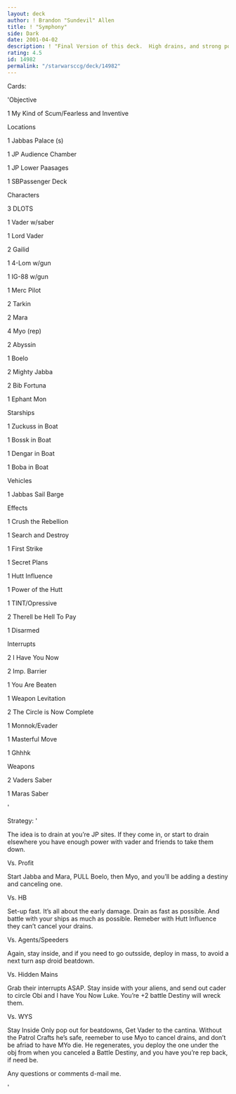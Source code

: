 ```yaml
---
layout: deck
author: ! Brandon "Sundevil" Allen
title: ! "Symphony"
side: Dark
date: 2001-04-02
description: ! "Final Version of this deck.  High drains, and strong power.  NO S & V, but Vader is key."
rating: 4.5
id: 14982
permalink: "/starwarsccg/deck/14982"
---
```

Cards: 

'Objective 

1 My Kind of Scum/Fearless and Inventive 


Locations 

1 Jabbas Palace (s) 

1 JP Audience Chamber 

1 JP Lower Paasages 

1 SBPassenger Deck 


Characters 

3 DLOTS 

1 Vader w/saber 

1 Lord Vader 

2 Gailid 

1 4-Lom w/gun 

1 IG-88 w/gun 

1 Merc Pilot 

2 Tarkin 

2 Mara 

4 Myo (rep) 

2 Abyssin 

1 Boelo 

2 Mighty Jabba 

2 Bib Fortuna 

1 Ephant Mon 


Starships 

1 Zuckuss in Boat 

1 Bossk in Boat 

1 Dengar in Boat 

1 Boba in Boat 


Vehicles 

1 Jabbas Sail Barge 


Effects 

1 Crush the Rebellion 

1 Search and Destroy 

1 First Strike 

1 Secret Plans 

1 Hutt Influence 

1 Power of the Hutt 

1 TINT/Opressive 

2 Therell be Hell To Pay 

1 Disarmed 


Interrupts 

2 I Have You Now 

2 Imp. Barrier 

1 You Are Beaten 

1 Weapon Levitation 

2 The Circle is Now Complete 

1 Monnok/Evader 

1 Masterful Move 

1 Ghhhk


Weapons 

2 Vaders Saber 

1 Maras Saber 

'

Strategy: '

The idea is to drain at you&#8217;re JP sites. If they come in, or start to drain elsewhere you have enough power with vader and friends to take them down. 


Vs. Profit 

Start Jabba and Mara, PULL Boelo, then Myo, and you&#8217;ll be adding a destiny and canceling one. 


Vs. HB 

Set-up fast. It&#8217;s all about the early damage. Drain as fast as possible. And battle with your ships as much as possible. Remeber with Hutt Influence they can&#8217;t cancel your drains. 


Vs. Agents/Speeders 

Again, stay inside, and if you need to go outsside, deploy in mass, to avoid a next turn asp droid beatdown. 


Vs. Hidden Mains 

Grab their interrupts ASAP. Stay inside with your aliens, and send out cader to circle Obi and I have You Now Luke. You&#8217;re +2 battle Destiny will wreck them. 


Vs. WYS 

Stay Inside Only pop out for beatdowns, Get Vader to the cantina. Without the Patrol Crafts he&#8217;s safe, reemeber to use Myo to cancel drains, and don&#8217;t be afriad to have MYo die. He regenerates, you deploy the one under the obj from when you canceled a Battle Destiny, and you have you&#8217;re rep back, if need be. 


Any questions or comments d-mail me. 



'
